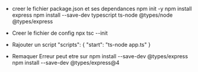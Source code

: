 
- creer le fichier package.json et ses dependances
  npm init -y
  npm install express
  npm install --save-dev typescript ts-node @types/node @types/express

- Creer le fichier de config
  npx tsc --init

- Rajouter un script
  "scripts": {
    "start": "ts-node app.ts"
  }


- Remaquer Erreur peut etre sur 
  npm install --save-dev @types/express
  npm install --save-dev @types/express@4

